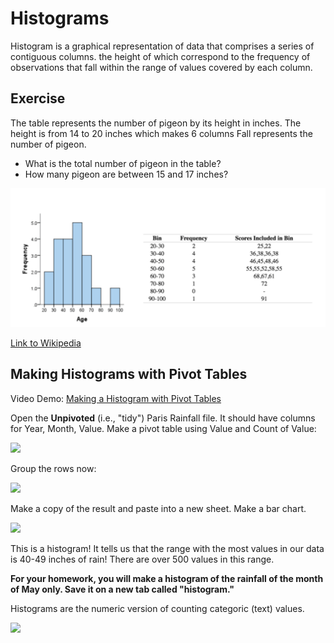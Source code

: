 # Histograms

Histogram is a graphical representation of data that comprises a series of contiguous columns. the height of which correspond to the frequency of observations that fall within the range of values covered by each column.

## Exercise
The table represents the number of pigeon by its height in inches. 
The height is from 14 to 20 inches which makes 6 columns 
Fall represents the number of pigeon.

* What is the total number of pigeon in the table?
* How many pigeon are between 15 and 17 inches?

<img src="images/pivot ar22.png">

[Link to Wikipedia](https://en.wikipedia.org/wiki/Histogram)

## Making Histograms with Pivot Tables

Video Demo: [Making a Histogram with Pivot Tables](https://youtu.be/0zQ-xQ8_Yro)

Open the **Unpivoted** (i.e., "tidy") Paris Rainfall file. It should have columns for Year, Month, Value.  Make a pivot table using Value and Count of Value:

<img src="assets/Histograms-b9770.png">

Group the rows now:

<img src="assets/Histograms-7df1d.png">

Make a copy of the result and paste into a new sheet.  Make a bar chart.

<img src="assets/Histograms-9c0c3.png">

This is a histogram!  It tells us that the range with the most values in our data is 40-49 inches of rain!  There are over 500 values in this range.

**For your homework, you will make a histogram of the rainfall of the month of May only.  Save it on a new tab called "histogram."**

Histograms are the numeric version of counting categoric (text) values.

<img src="assets/Histograms-bec92.png">

